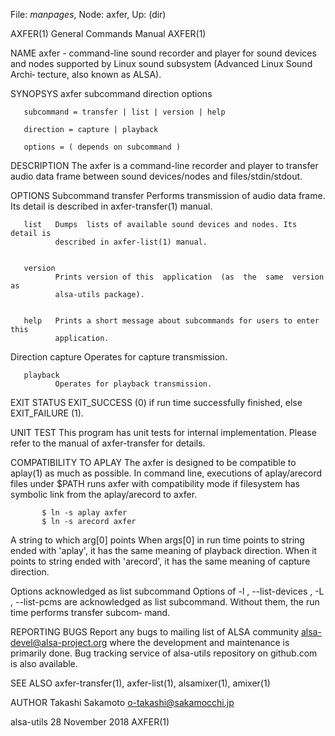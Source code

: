 File: *manpages*,  Node: axfer,  Up: (dir)

AXFER(1)                    General Commands Manual                   AXFER(1)



NAME
       axfer  -  command-line  sound recorder and player for sound devices and
       nodes supported by Linux sound subsystem (Advanced Linux  Sound  Archi‐
       tecture, also known as ALSA).


SYNOPSYS
       axfer subcommand direction options

       subcommand = transfer | list | version | help

       direction = capture | playback

       options = ( depends on subcommand )


DESCRIPTION
       The  axfer is a command-line recorder and player to transfer audio data
       frame between sound devices/nodes and files/stdin/stdout.


OPTIONS
   Subcommand
       transfer
              Performs  transmission  of  audio  data  frame.  Its  detail  is
              described in axfer-transfer(1) manual.


       list   Dumps  lists of available sound devices and nodes. Its detail is
              described in axfer-list(1) manual.


       version
              Prints version of this  application  (as  the  same  version  as
              alsa-utils package).


       help   Prints a short message about subcommands for users to enter this
              application.


   Direction
       capture
              Operates for capture transmission.


       playback
              Operates for playback transmission.


EXIT STATUS
       EXIT_SUCCESS (0) if run time successfully finished,  else  EXIT_FAILURE
       (1).


UNIT TEST
       This  program  has unit tests for internal implementation. Please refer
       to the manual of axfer-transfer for details.


COMPATIBILITY TO APLAY
       The axfer is designed to be compatible to aplay(1) as much as possible.
       In  command  line,  executions  of aplay/arecord files under $PATH runs
       axfer with compatibility mode if filesystem has symbolic link from  the
       aplay/arecord to axfer.


           $ ln -s aplay axfer
           $ ln -s arecord axfer

   A string to which arg[0] points
       When  args[0]  in  run time points to string ended with 'aplay', it has
       the same meaning of playback direction. When it points to string  ended
       with 'arecord', it has the same meaning of capture direction.


   Options acknowledged as list subcommand
       Options  of  -l , --list-devices , -L , --list-pcms are acknowledged as
       list subcommand. Without them, the run time performs  transfer  subcom‐
       mand.


REPORTING BUGS
       Report    any    bugs    to    mailing    list    of   ALSA   community
       <alsa-devel@alsa-project.org> where the development and maintenance  is
       primarily  done.  Bug  tracking  service  of  alsa-utils  repository on
       github.com is also available.


SEE ALSO
       axfer-transfer(1), axfer-list(1), alsamixer(1), amixer(1)


AUTHOR
       Takashi Sakamoto <o-takashi@sakamocchi.jp>



alsa-utils                     28 November 2018                       AXFER(1)

